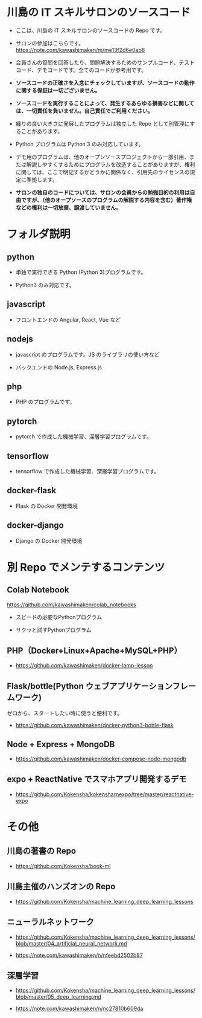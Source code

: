 # 川島の IT スキルサロンのソースコード

- ここは、川島の IT スキルサロンのソースコードの Repo です。

- サロンの参加はこちらです。https://note.com/kawashimaken/m/me13f2d6e0ab8

- 会員さんの質問を回答したり、問題解決するためのサンプルコード、テストコード、デモコードです。全てのコードが参考用です。

- **ソースコードの正確さを入念にチェックしていますが、ソースコードの動作に関する保証は一切ございません。**

- **ソースコードを実行することによって、発生するあらゆる損害などに関しては、一切責任を負いません。自己責任でご利用ください。**

- 纏りの良い大きさに発展したプログラムは独立した Repo として別管理にすることがあります。

- Python プログラムは Python 3 のみ対応しています。

- デモ用のプログラムは、他のオープンソースプロジェクトから一部引用、または解説しやすくするためにプログラムを改造することがありますが、権利に関しては、ここで明記するかどうかに関係なく、引用先のライセンスの規定に準拠します。

- **サロンの独自のコードについては、サロンの会員からの勉強目的の利用は自由ですが、（他のオープソースのプログラムの解説する内容を含む）著作権などの権利は一切放棄、譲渡していません。**

# フォルダ説明

## python

- 単独で実行できる Python (Python 3)プログラムです。

- Python3 のみ対応です。

## javascript

- フロントエンドの Angular, React, Vue など

## nodejs

- javascript のプログラムです。JS のライブラリの使い方など

- バックエンドの Node.js, Express.js

## php

- PHP のプログラムです。

## pytorch

- pytorch で作成した機械学習、深層学習プログラムです。

## tensorflow

- tensorflow で作成した機械学習、深層学習プログラムです。

## docker-flask

- Flask の Docker 開発環境

## docker-django

- Django の Docker 開発環境

# 別 Repo でメンテするコンテンツ

## Colab Notebook

https://github.com/kawashimaken/colab_notebooks

* スピードの必要なPythonプログラム

* サクッと試すPythonプログラム

## PHP（Docker+Linux+Apache+MySQL+PHP）

- https://github.com/kawashimaken/docker-lamp-lesson

## Flask/bottle(Python ウェブアプリケーションフレームワーク)

ゼロから、スタートしたい時に使うと便利です。

- https://github.com/kawashimaken/docker-python3-bottle-flask

## Node + Express + MongoDB

- https://github.com/kawashimaken/docker-compose-node-mongodb

## expo + ReactNative でスマホアプリ開発するデモ

- https://github.com/Kokensha/kokensharnexpo/tree/master/reactnative-expo

# その他

## 川島の著書の Repo

- https://github.com/Kokensha/book-ml

## 川島主催のハンズオンの Repo

- https://github.com/Kokensha/machine_learning_deep_learning_lessons

## ニューラルネットワーク

- https://github.com/Kokensha/machine_learning_deep_learning_lessons/blob/master/04_artificial_neural_network.md

- https://note.com/kawashimaken/n/nfeebd2502b87

## 深層学習

- https://github.com/Kokensha/machine_learning_deep_learning_lessons/blob/master/05_deep_learning.md

- https://note.com/kawashimaken/n/nc27810b609da

